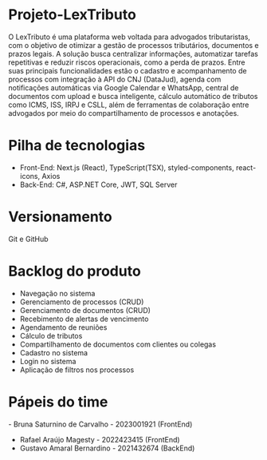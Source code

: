 # Projeto-LexTributo

  O LexTributo é uma plataforma web voltada para advogados tributaristas, com o objetivo de otimizar a 
gestão de processos tributários, documentos e prazos legais. A solução busca centralizar informações, 
automatizar tarefas repetitivas e reduzir riscos operacionais, como a perda de prazos. Entre suas
principais funcionalidades estão o cadastro e acompanhamento de processos com integração à API do
CNJ (DataJud), agenda com notificações automáticas via Google Calendar e WhatsApp, central de
documentos com upload e busca inteligente, cálculo automático de tributos como ICMS, ISS, IRPJ e
CSLL, além de ferramentas de colaboração entre advogados por meio do compartilhamento de 
processos e anotações. 

# Pilha de tecnologias
- Front-End: Next.js (React), TypeScript(TSX), styled-components, react-icons, Axios
- Back-End: C#, ASP.NET Core, JWT, SQL Server
   
# Versionamento
  Git e GitHub

# Backlog do produto
- Navegação no sistema  
- Gerenciamento de processos (CRUD)  
- Gerenciamento de documentos (CRUD)  
- Recebimento de alertas de vencimento  
- Agendamento de reuniões  
- Cálculo de tributos  
- Compartilhamento de documentos com clientes ou colegas  
- Cadastro no sistema  
- Login no sistema  
- Aplicação de filtros nos processos

# Pápeis do time
⁠- Bruna Saturnino de Carvalho - 2023001921 (FrontEnd)
- ⁠Rafael Araújo Magesty - 2022423415 (FrontEnd)
- Gustavo Amaral Bernardino - 2021432674 (BackEnd)
